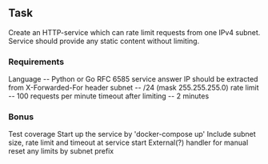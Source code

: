 ## Task

Create an HTTP-service which can rate limit requests from one IPv4 subnet.
Service should provide any static content without limiting.

### Requirements

Language -- Python or Go
RFC 6585 service answer
IP should be extracted from X-Forwarded-For header
subnet -- /24 (mask 255.255.255.0)
rate limit -- 100 requests per minute
timeout after limiting -- 2 minutes

### Bonus

Test coverage
Start up the service by 'docker-compose up'
Include subnet size, rate limit and timeout at service start
External(?) handler for manual reset any limits by subnet prefix
